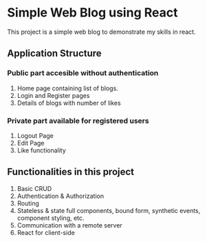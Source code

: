 # Simple Web Blog using React

This project is a simple web blog to demonstrate my skills in react.

## Application Structure

### Public part accesible without authentication

1. Home page containing list of blogs.
1. Login and Register pages
1. Details of blogs with number of likes

### Private part available for registered users

1. Logout Page
1. Edit Page
1. Like functionality

## Functionalities in this project

1. Basic CRUD
1. Authentication & Authorization
1. Routing
1. Stateless & state full components, bound form, synthetic events, component styling, etc.
1. Communication with a remote server
1. React for client-side